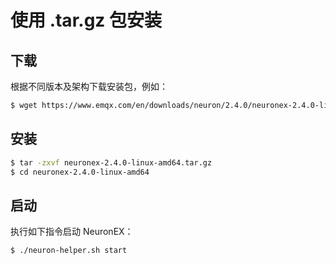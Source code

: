 # 使用 .tar.gz 包安装

## 下载

根据不同版本及架构下载安装包，例如：

```bash
$ wget https://www.emqx.com/en/downloads/neuron/2.4.0/neuronex-2.4.0-linux-amd64.tar.gz
```

## 安装

```bash
$ tar -zxvf neuronex-2.4.0-linux-amd64.tar.gz
$ cd neuronex-2.4.0-linux-amd64
```

## 启动

执行如下指令启动 NeuronEX：

```bash
$ ./neuron-helper.sh start
```